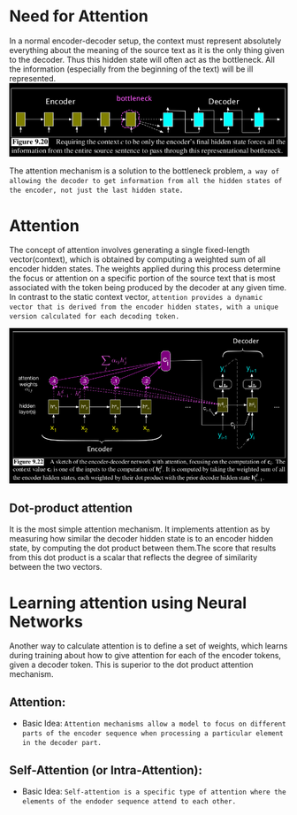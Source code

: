 # Need for Attention
In a normal encoder-decoder setup, the context must represent absolutely everything about the meaning of the source text as it is the only thing given to the decoder. Thus this hidden state will often act as the bottleneck. All the information (especially from the beginning of the text) will be ill represented.
![alt text](image-16.png)

The attention mechanism is a solution to the bottleneck problem, `a way of allowing the decoder to get information from all the hidden states of the encoder, not just the last hidden state.`

# Attention
The concept of attention involves generating a single fixed-length vector(context), which is obtained by computing a weighted sum of all encoder hidden states. The weights applied during this process determine the focus or attention on a specific portion of the source text that is most associated with the token being produced by the decoder at any given time. In contrast to the static context vector, `attention provides a dynamic vector that is derived from the encoder hidden states, with a unique version calculated for each decoding token.`

![alt text](image-17.png)

## Dot-product attention
It is the most simple attention mechanism. It implements attention as by measuring how similar the decoder hidden state is to an encoder hidden state, by computing the dot product between them.The score that results from this dot product is a scalar that reflects the degree of similarity between the two vectors.

# Learning attention using Neural Networks
Another way to calculate attention is to define a set of weights, which learns during training about how to give attention for each of the encoder tokens, given a decoder token. This is superior to the dot product attention mechanism.

## Attention:
- Basic Idea: `Attention mechanisms allow a model to focus on different parts of the encoder sequence when processing a particular element in the decoder part.`

## Self-Attention (or Intra-Attention):
- Basic Idea: `Self-attention is a specific type of attention where the elements of the endoder sequence attend to each other.`